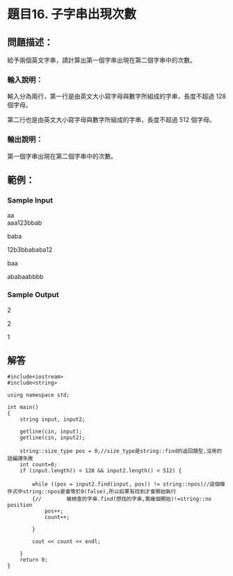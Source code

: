 # 題目16. 子字串出現次數

## 問題描述：

給予兩個英文字串，請計算出第一個字串出現在第二個字串中的次數。

### 輸入說明：

輸入分為兩行，第一行是由英文大小寫字母與數字所組成的字串，長度不超過 128 個字母。

第二行也是由英文大小寫字母與數字所組成的字串，長度不超過 512 個字母。

### 輸出說明：

第一個字串出現在第二個字串中的次數。

## 範例：

### Sample Input

aa  
aaa123bbab  

baba  

12b3bbababa12  

baa  

ababaabbbb  


### Sample Output

2

2

1

## 解答


```
#include<iostream>
#include<string>

using namespace std;

int main()
{
	string input, input2;
	
	getline(cin, input);
	getline(cin, input2);
	
	string::size_type pos = 0;//size_type是string::find的返回類型,沒用的話編譯失敗
	int count=0;
	if (input.length() < 128 && input2.length() < 512) {

		while ((pos = input2.find(input, pos)) != string::npos)//這個條件式中string::npos是會等於0(false),所以如果有找到才會開始執行
		{//        被檢查的字串.find(想找的字串,第幾個開始)!=string::no position
			pos++;
			count++;

		}

		cout << count << endl;
	
	}
	return 0;
}
```
